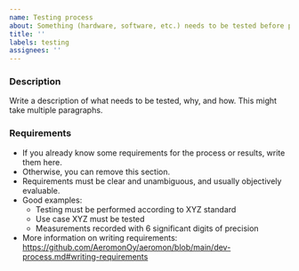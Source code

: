 ```yaml
---
name: Testing process
about: Something (hardware, software, etc.) needs to be tested before proper implementation
title: ''
labels: testing
assignees: ''
---
```


### Description

Write a description of what needs to be tested, why, and how. This might take multiple paragraphs.

### Requirements

* If you already know some requirements for the process or results, write them here.
* Otherwise, you can remove this section.
* Requirements must be clear and unambiguous, and usually objectively evaluable.
* Good examples:
    * Testing must be performed according to XYZ standard
    * Use case XYZ must be tested
    * Measurements recorded with 6 significant digits of precision
* More information on writing requirements: https://github.com/AeromonOy/aeromon/blob/main/dev-process.md#writing-requirements
